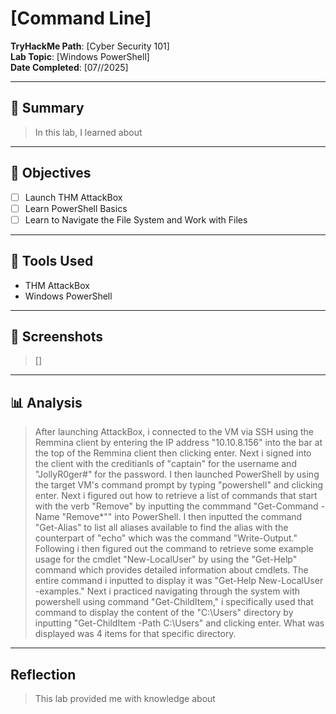 # [Command Line]

**TryHackMe Path**: [Cyber Security 101]  
**Lab Topic**: [Windows PowerShell]  
**Date Completed**: [07//2025]

---

## 🧠 Summary

> In this lab, I learned about 


---

## 🎯 Objectives
- [ ] Launch THM AttackBox
- [ ] Learn PowerShell Basics
- [ ] Learn to Navigate the File System and Work with Files

---

## 🧰 Tools Used
- THM AttackBox
- Windows PowerShell
  
---

## 📸 Screenshots

> [] 

---

## 📊 Analysis

> After launching AttackBox, i connected to the VM via SSH using the Remmina client by entering the IP address "10.10.8.156" into the bar at the top of the Remmina client then clicking enter. Next
i signed into the client with the creditianls of "captain" for the username and "JollyR0ger#" for the password. I then launched PowerShell by using the target VM's command prompt by typing "powershell"
and clicking enter. Next i figured out how to retrieve a list of commands that start with the verb "Remove" by inputting the commmand "Get-Command -Name "Remove*"" into PowerShell. I then inputted the
command "Get-Alias" to list all aliases available to find the alias with the counterpart of "echo" which was the command "Write-Output." Following i then figured out the command to retrieve some example usage
for the cmdlet "New-LocalUser" by using the "Get-Help" command which provides detailed information about cmdlets. The entire command i inputted to display it was "Get-Help New-LocalUser -examples."
> Next i practiced navigating through the system with powershell using command "Get-ChildItem," i specifically used that command to display the content of the "C:\Users" directory by inputting "Get-ChildItem
-Path C:\Users" and clicking enter. What was displayed was 4 items for that specific directory.

---

## Reflection

> This lab provided me with knowledge about 
